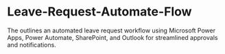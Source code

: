 # Leave-Request-Automate-Flow
The outlines an automated leave request workflow using Microsoft Power Apps, Power Automate, SharePoint, and Outlook for streamlined approvals and notifications.

